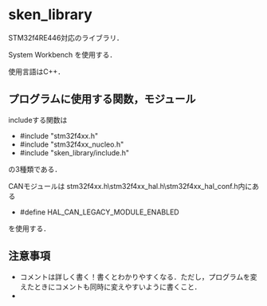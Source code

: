 # sken_library
STM32f4RE446対応のライブラリ．

System Workbench を使用する．

使用言語はC++．

## プログラムに使用する関数，モジュール
includeする関数は
- #include "stm32f4xx.h"
- #include "stm32f4xx_nucleo.h"
- #include "sken_library/include.h"<br>

の3種類である．

CANモジュールは
stm32f4xx.h\stm32f4xx_hal.h\stm32f4xx_hal_conf.h内にある
- #define HAL_CAN_LEGACY_MODULE_ENABLED

を使用する．

## 注意事項
- コメントは詳しく書く！書くとわかりやすくなる．ただし，プログラムを変えたときにコメントも同時に変えやすいように書くこと．
- 
